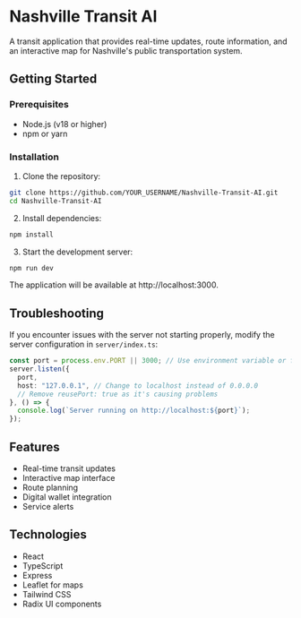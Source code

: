 # Nashville Transit AI

A transit application that provides real-time updates, route information, and an interactive map for Nashville's public transportation system.

## Getting Started

### Prerequisites
- Node.js (v18 or higher)
- npm or yarn

### Installation

1. Clone the repository:
```bash
git clone https://github.com/YOUR_USERNAME/Nashville-Transit-AI.git
cd Nashville-Transit-AI
```

2. Install dependencies:
```bash
npm install
```

3. Start the development server:
```bash
npm run dev
```

The application will be available at http://localhost:3000.

## Troubleshooting

If you encounter issues with the server not starting properly, modify the server configuration in `server/index.ts`:

```typescript
const port = process.env.PORT || 3000; // Use environment variable or fallback to 3000
server.listen({
  port,
  host: "127.0.0.1", // Change to localhost instead of 0.0.0.0
  // Remove reusePort: true as it's causing problems
}, () => {
  console.log(`Server running on http://localhost:${port}`);
});
```

## Features
- Real-time transit updates
- Interactive map interface
- Route planning
- Digital wallet integration
- Service alerts

## Technologies
- React
- TypeScript
- Express
- Leaflet for maps
- Tailwind CSS
- Radix UI components